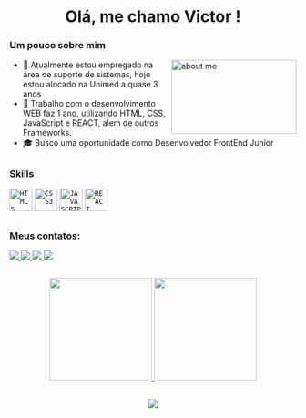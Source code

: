 <h1 align="center"> Olá, me chamo Victor ! </h1> 

### Um pouco sobre mim
<img align="right" src="https://user-images.githubusercontent.com/72527282/206489611-980cddf9-5f98-4d69-9900-ba4b486e88e5.gif" width="220px" height="130px" alt="about me" />
<ul align="left">
    <li>🔭 Atualmente estou empregado na área de suporte de sistemas, hoje estou alocado na Unimed a quase 3 anos</li>
    <li>🚀 Trabalho com o desenvolvimento WEB faz 1 ano, utilizando HTML, CSS, JavaScript e REACT, alem de outros Frameworks.</li>
    <li>🎓 Busco uma oportunidade como Desenvolvedor FrontEnd Junior </li>
</ul>

 ##
 
### Skills 
<div>
<code><img width="40px" src="https://cdn.jsdelivr.net/gh/devicons/devicon/icons/html5/html5-original-wordmark.svg" title = "HTML5"/></code>
<code><img width="40px" src="https://cdn.jsdelivr.net/gh/devicons/devicon/icons/css3/css3-original-wordmark.svg" title = "CSS3"/></code>
<code><img width="40px" src="https://cdn.jsdelivr.net/gh/devicons/devicon/icons/javascript/javascript-original.svg" title = "JAVASCRIPT"/></code>
<code><img width="40px" src="https://cdn.jsdelivr.net/gh/devicons/devicon/icons/react/react-original.svg" title = "REACT"/></code>
</div>

    
 ##
 
 ### Meus contatos:
 
<div> 
  <a href="https://www.instagram.com/victorp_oliveira/ target="_blank">
      <img src="https://img.shields.io/badge/-Instagram-%23E4405F?style=for-the-badge&logo=instagram&logoColor=white" target="_blank">
  </a>
  
  <a href = "mailto:victor_poliveira@hotmail.com"  target="_blank">
      <img src="https://img.shields.io/badge/-Gmail-%23333?style=for-the-badge&logo=gmail&logoColor=white" target="_blank">
  </a>
  
  <a href="https://www.linkedin.com/in/victor-pereira-de-oliveira-7b83181b6" target="_blank">
      <img src="https://img.shields.io/badge/-LinkedIn-%230077B5?style=for-the-badge&logo=linkedin&logoColor=white" target="_blank">
  </a> 
  
  <a href="https://api.whatsapp.com/send/?phone=5567991708058&text&type=phone_number&app_absent=0" target="_blank">
      <img src="https://img.shields.io/badge/WhatsApp-25D366?style=for-the-badge&logo=whatsapp&logoColor=white">                                                      
  </a>
                                                                                                                                     
 </div>
 
 ##
                                                                                                              
<div align="center">
   <a href="https://github.com/victorPoliveira2002/">
   <img height="180em" src="https://github-readme-stats.vercel.app/api?username=victorPoliveira2002&show_icons=true&theme=tokyonight&include_all_commits=true&count_private=true"/>
   <img height="180em" src="https://github-readme-stats.vercel.app/api/top-langs/?username=victorPoliveira2002&layout=compact&langs_count=6&theme=tokyonight"/>
</div>

##

<div align="center">
   <img src="https://github.com/devemdobro/devemdobro/blob/output/github-contribution-grid-snake.svg" />
</div>
